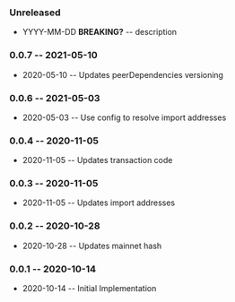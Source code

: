 ### Unreleased

- YYYY-MM-DD **BREAKING?** -- description

### 0.0.7 -- 2021-05-10

- 2020-05-10 -- Updates peerDependencies versioning

### 0.0.6 -- 2021-05-03

- 2020-05-03 -- Use config to resolve import addresses

### 0.0.4 -- 2020-11-05

- 2020-11-05 -- Updates transaction code

### 0.0.3 -- 2020-11-05

- 2020-11-05 -- Updates import addresses

### 0.0.2 -- 2020-10-28

- 2020-10-28 -- Updates mainnet hash

### 0.0.1 -- 2020-10-14

- 2020-10-14 -- Initial Implementation